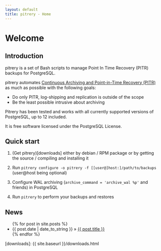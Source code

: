 ```yaml
---
layout: default
title: pitrery - Home
---
```


Welcome
=======

Introduction
------------

pitrery is a set of Bash scripts to manage Point In Time Recovery (PITR)
backups for PostgreSQL.

pitrery automates [Continuous Archiving and Point-in-Time Recovery
(PITR)](http://www.postgresql.org/docs/current/static/continuous-archiving.html)
as much as possible with the following goals:

* Do only PITR, log-shipping and replication is outside of the scope
* Be the least possible intrusive about archiving

Pitrery has been tested and works with all currently supported versions of
PostgreSQL, up to 12 included.

It is free software licensed under the PostgreSQL License.

Quick start
-----------

1. (Get pitrery)[downloads] either by debian / RPM package or by getting the
   source / compiling and installing it

2. Run `pitrery configure -o pitrery -f [[user@]host:]/path/to/backups`
   (user@host being optional)

3. Configure WAL archiving (`archive_command = 'archive_wal %p'` and friends)
   in PostgreSQL

4. Run `pitrery` to perform your backups and restores


News
----

<ul class="posts">
  {% for post in site.posts %}
  <li><span>{{ post.date | date_to_string }}</span> &raquo; <a href="{{ site.baseurl }}{{ post.url }}">{{ post.title }}</a></li>
  {% endfor %}
</ul>

[downloads]: {{ site.baseurl }}/downloads.html
